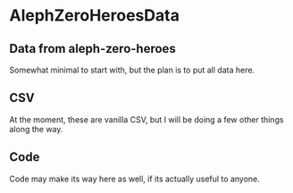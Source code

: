 # AlephZeroHeroesData

## Data from aleph-zero-heroes

Somewhat minimal to start with, but the plan is to put all data here.

## CSV

At the moment, these are vanilla CSV, but I will be doing a few other
things along the way.

## Code 

Code may make its way here as well, if its actually useful to anyone.

